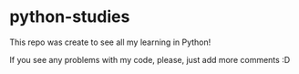 # python-studies
This repo was create to see all my learning in Python! 

If you see any problems with my code, please, just add more comments :D 
